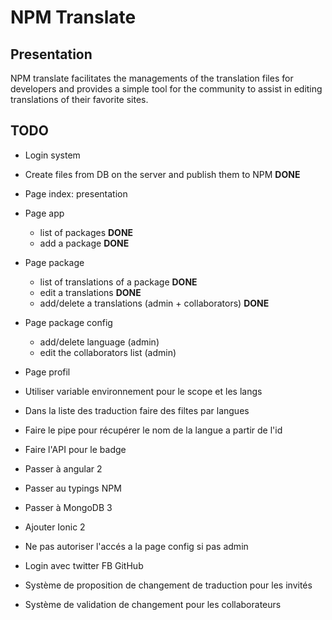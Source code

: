 # NPM Translate

## Presentation

NPM translate facilitates the managements of the translation files for developers and provides a simple tool for the community to assist in editing translations of their favorite sites.

## TODO

- Login system
- Create files from DB on the server and publish them to NPM **DONE**
- Page index: presentation
- Page app
  - list of packages **DONE**
  - add a package **DONE**
- Page package
  - list of translations of a package **DONE**
  - edit a translations **DONE**
  - add/delete a translations (admin + collaborators) **DONE**
- Page package config
  - add/delete language (admin)
  - edit the collaborators list (admin)
- Page profil


- Utiliser variable environnement pour le scope et les langs
- Dans la liste des traduction faire des filtes par langues
- Faire le pipe pour récupérer le nom de la langue a partir de l'id
- Faire l'API pour le badge
- Passer à angular 2
- Passer au typings NPM
- Passer à MongoDB 3
- Ajouter Ionic 2
- Ne pas autoriser l'accés a la page config si pas admin
- Login avec twitter FB GitHub
- Système de proposition de changement de traduction pour les invités
- Système de validation de changement pour les collaborateurs